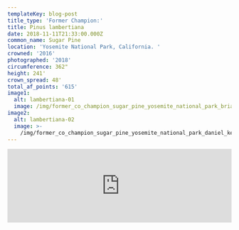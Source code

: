 ```yaml
---
templateKey: blog-post
title_type: 'Former Champion:'
title: Pinus lambertiana
date: 2018-11-11T21:33:00.000Z
common_name: Sugar Pine
location: 'Yosemite National Park, California. '
crowned: '2016'
photographed: '2018'
circumference: 362"
height: 241'
crown_spread: 48'
total_af_points: '615'
image1:
  alt: lambertiana-01
  image: /img/former_co_champion_sugar_pine_yosemite_national_park_brian_kelley.jpg
image2:
  alt: lambertiana-02
  image: >-
    /img/former_co_champion_sugar_pine_yosemite_national_park_daniel_kelley_brian_kelley.jpg
---
```

<iframe width="100%" height="166" scrolling="no" frameborder="no" allow="autoplay" src="https://w.soundcloud.com/player/?url=https%3A//api.soundcloud.com/tracks/633349905&color=%23ff5500&auto_play=false&hide_related=false&show_comments=true&show_user=true&show_reposts=false&show_teaser=true"></iframe>
